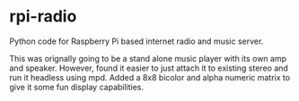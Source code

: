 rpi-radio
=========

Python code for Raspberry Pi based internet radio and music server.

This was orignally going to be a stand alone music player with its own amp and speaker. However, found it easier to just attach it to existing stereo and run it headless using mpd. Added a 8x8 bicolor and alpha numeric matrix to give it some fun display capabilities.

